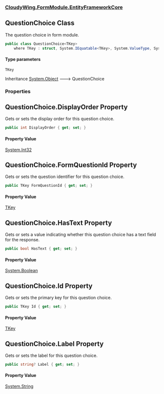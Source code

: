 ### [CloudyWing.FormModule.EntityFrameworkCore](CloudyWing.FormModule.EntityFrameworkCore.md 'CloudyWing.FormModule.EntityFrameworkCore')

## QuestionChoice<TKey> Class

The question choice in form module.

```csharp
public class QuestionChoice<TKey>
    where TKey : struct, System.IEquatable<TKey>, System.ValueType, System.ValueType
```
#### Type parameters

<a name='CloudyWing.FormModule.EntityFrameworkCore.QuestionChoice_TKey_.TKey'></a>

`TKey`

Inheritance [System.Object](https://docs.microsoft.com/en-us/dotnet/api/System.Object 'System.Object') &#129106; QuestionChoice<TKey>
### Properties

<a name='CloudyWing.FormModule.EntityFrameworkCore.QuestionChoice_TKey_.DisplayOrder'></a>

## QuestionChoice<TKey>.DisplayOrder Property

Gets or sets the display order for this question choice.

```csharp
public int DisplayOrder { get; set; }
```

#### Property Value
[System.Int32](https://docs.microsoft.com/en-us/dotnet/api/System.Int32 'System.Int32')

<a name='CloudyWing.FormModule.EntityFrameworkCore.QuestionChoice_TKey_.FormQuestionId'></a>

## QuestionChoice<TKey>.FormQuestionId Property

Gets or sets the question identifier for this question choice.

```csharp
public TKey FormQuestionId { get; set; }
```

#### Property Value
[TKey](CloudyWing.FormModule.EntityFrameworkCore.QuestionChoice_TKey_.md#CloudyWing.FormModule.EntityFrameworkCore.QuestionChoice_TKey_.TKey 'CloudyWing.FormModule.EntityFrameworkCore.QuestionChoice<TKey>.TKey')

<a name='CloudyWing.FormModule.EntityFrameworkCore.QuestionChoice_TKey_.HasText'></a>

## QuestionChoice<TKey>.HasText Property

Gets or sets a value indicating whether this question choice has a text field for the response.

```csharp
public bool HasText { get; set; }
```

#### Property Value
[System.Boolean](https://docs.microsoft.com/en-us/dotnet/api/System.Boolean 'System.Boolean')

<a name='CloudyWing.FormModule.EntityFrameworkCore.QuestionChoice_TKey_.Id'></a>

## QuestionChoice<TKey>.Id Property

Gets or sets the primary key for this question choice.

```csharp
public TKey Id { get; set; }
```

#### Property Value
[TKey](CloudyWing.FormModule.EntityFrameworkCore.QuestionChoice_TKey_.md#CloudyWing.FormModule.EntityFrameworkCore.QuestionChoice_TKey_.TKey 'CloudyWing.FormModule.EntityFrameworkCore.QuestionChoice<TKey>.TKey')

<a name='CloudyWing.FormModule.EntityFrameworkCore.QuestionChoice_TKey_.Label'></a>

## QuestionChoice<TKey>.Label Property

Gets or sets the label for this question choice.

```csharp
public string? Label { get; set; }
```

#### Property Value
[System.String](https://docs.microsoft.com/en-us/dotnet/api/System.String 'System.String')